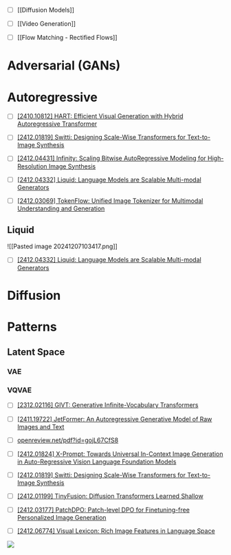 

- [ ] [[Diffusion Models]]
- [ ] [[Video Generation]]
- [ ] [[Flow Matching - Rectified Flows]]




# Adversarial (GANs)


# Autoregressive

- [ ] [\[2410.10812\] HART: Efficient Visual Generation with Hybrid Autoregressive Transformer](https://arxiv.org/abs/2410.10812)
- [ ] [\[2412.01819\] Switti: Designing Scale-Wise Transformers for Text-to-Image Synthesis](https://arxiv.org/abs/2412.01819)
- [ ] [\[2412.04431\] Infinity: Scaling Bitwise AutoRegressive Modeling for High-Resolution Image Synthesis](https://arxiv.org/abs/2412.04431)
- [ ] [\[2412.04332\] Liquid: Language Models are Scalable Multi-modal Generators](https://arxiv.org/abs/2412.04332)
- [ ] [\[2412.03069\] TokenFlow: Unified Image Tokenizer for Multimodal Understanding and Generation](https://arxiv.org/abs/2412.03069)



## Liquid
![[Pasted image 20241207103417.png]]

- [ ] [\[2412.04332\] Liquid: Language Models are Scalable Multi-modal Generators](https://arxiv.org/abs/2412.04332)
# Diffusion



# Patterns

## Latent Space

### VAE 

### VQVAE





- [ ] [\[2312.02116\] GIVT: Generative Infinite-Vocabulary Transformers](https://arxiv.org/abs/2312.02116)
- [ ] [\[2411.19722\] JetFormer: An Autoregressive Generative Model of Raw Images and Text](https://arxiv.org/abs/2411.19722)
- [ ] [openreview.net/pdf?id=gojL67CfS8](https://openreview.net/pdf?id=gojL67CfS8)
- [ ] [\[2412.01824\] X-Prompt: Towards Universal In-Context Image Generation in Auto-Regressive Vision Language Foundation Models](https://arxiv.org/abs/2412.01824)
- [ ] [\[2412.01819\] Switti: Designing Scale-Wise Transformers for Text-to-Image Synthesis](https://arxiv.org/abs/2412.01819)
- [ ] [\[2412.01199\] TinyFusion: Diffusion Transformers Learned Shallow](https://arxiv.org/abs/2412.01199)


- [ ] [\[2412.03177\] PatchDPO: Patch-level DPO for Finetuning-free Personalized Image Generation](https://arxiv.org/abs/2412.03177)
- [ ] [\[2412.06774\] Visual Lexicon: Rich Image Features in Language Space](https://arxiv.org/abs/2412.06774)



![](https://x.com/nrehiew_/status/1863970182042910863)